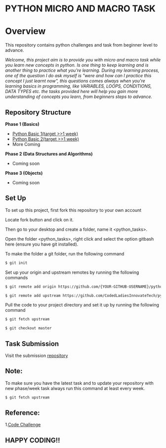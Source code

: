 # **PYTHON MICRO AND MACRO TASK**

# **Overview**

This repository contains python challenges and task from beginner level to advance.

_Welcome, this project aim is to provide you with micro and macro task while you learn new concepts in python. Is one thing to keep learning and is another thing to practice what you're learning. During my learning process, one of the question I do ask myself is "were and how can I practice this concept I just learnt now", this questions comes always when you're learning basics in programming, like VARIABLES, LOOPS, CONDITIONS, DATA TYPES etc. the tasks provided here will help you gain more understanding of concepts you learn, from beginners steps to advance._

## Repository Structure

**Phase 1 (Basics)**

- [Python Basic 1(target >>1 week)](https://github.com/emetowinner/python-challenges/tree/master/Phase-1/Python%20Basic%201)
- [Python Basic 2(target >>1 week)](https://github.com/CodedLadiesInnovateTech/python-challenges/tree/master/Phase-1/Python%20Basic%202)
- More Coming

**Phase 2 (Data Structures and Algorithms)**

- Coming soon

**Phase 3 (Objects)**

- Coming soon

## Set Up

To set up this project, first fork this repository to your own account

Locate fork button and click on it.

Then go to your desktop and create a folder, name it <python_tasks>.

Open the folder <python_tasks>, right click and select the option gitbash here (ensure you have git installed).

To make the folder a git folder, run the following command

```sh
$ git init
```

Set up your origin and upstream remotes by running the following commands

```sh
$ git remote add origin https://github.com/{YOUR-GITHUB-USERNAME}/python-challenges.git
```

```sh
$ git remote add upstream https://github.com/CodedLadiesInnovateTech/python-challenges.git
```

Pull the code to your project directory and set it up by running the following command

```sh
$ git fetch upstream
```

```sh
$ git checkout master
```

## Task Submission

Visit the submission [repository](https://github.com/CodedLadiesInnovateTech/python-challenge-solutions)

## Note:

To make sure you have the latest task and to update your repository with new phase/week task always run this command at least every week.

```sh
$ git fetch upstream
```

## Reference:

1.[Code Challenge](https://www.w3resource.com/)

## HAPPY CODING!!
